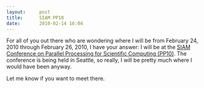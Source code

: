 ```yaml
---
layout:     post
title:      SIAM PP10
date:       2010-02-14 16:04
---
```


For all of you out there who are wondering where I will be from
February 24, 2010 through February 26, 2010, I have your answer: I
will be at the [SIAM Conference on Parallel Processing for Scientific
Computing (PP10)](http://www.siam.org/meetings/pp10/). The conference
is being held in Seattle, so really, I will be pretty much where I
would have been anyway.

Let me know if you want to meet there.
